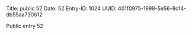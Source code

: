 Title: public 52
Date: 52
Entry-ID: 1024
UUID: 401f0975-1998-5e56-8c14-db55aa730612

Public entry 52

